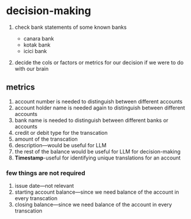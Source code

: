 # decision-making

1. check bank statements of some known banks
    * canara bank
    * kotak bank
    * icici bank

2. decide the cols or factors or metrics for our decision if we were to do with our brain

## metrics 

1. account number is needed to distinguish between different accounts
2. account holder name is needed again to distinguish between different accounts
3. bank name is needed to distinguish between different banks or accounts
4. credit or debit type for the transcation 
5. amount of the transcation
6. description—would be useful for LLM
7. the rest of the balance would be useful for LLM for decision-making
8. **Timestamp**-useful for identifying unique translations for an account 

### few things are not required 
1. issue date—not relevant
2. starting account balance—since we need balance of the account in every transcation
3. closing balance—since we need balance of the account in every transcation
